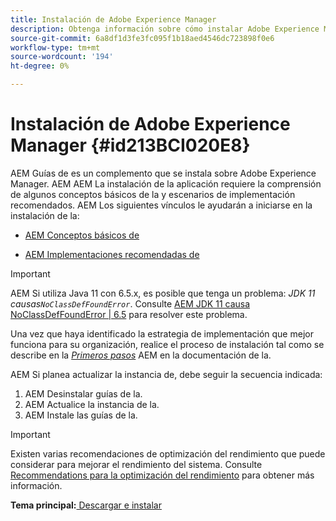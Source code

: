 ```yaml
---
title: Instalación de Adobe Experience Manager
description: Obtenga información sobre cómo instalar Adobe Experience Manager
source-git-commit: 6a8df1d3fe3fc095f1b18aed4546dc723898f0e6
workflow-type: tm+mt
source-wordcount: '194'
ht-degree: 0%

---
```



# Instalación de Adobe Experience Manager {#id213BCI020E8}

AEM Guías de es un complemento que se instala sobre Adobe Experience Manager. AEM AEM La instalación de la aplicación requiere la comprensión de algunos conceptos básicos de la y escenarios de implementación recomendados. AEM Los siguientes vínculos le ayudarán a iniciarse en la instalación de la:

- [AEM Conceptos básicos de](https://helpx.adobe.com/experience-manager/6-5/sites/deploying/using/deploy.html#BasicConcepts)

- [AEM Implementaciones recomendadas de](https://helpx.adobe.com/experience-manager/6-5/sites/deploying/using/recommended-deploys.html)


>[!IMPORTANT]
>
> AEM Si utiliza Java 11 con 6.5.x, es posible que tenga un problema: *JDK 11 causas`NoClassDefFoundError`*. Consulte [AEM JDK 11 causa NoClassDefFoundError \| 6.5](https://helpx.adobe.com/experience-manager/kb/jdk-11-causes-noclassdeffounderror---aem-6-5.html) para resolver este problema.

Una vez que haya identificado la estrategia de implementación que mejor funciona para su organización, realice el proceso de instalación tal como se describe en la *[Primeros pasos](https://helpx.adobe.com/experience-manager/6-5/sites/deploying/using/deploy.html#GettingStarted)* AEM en la documentación de la.

AEM Si planea actualizar la instancia de, debe seguir la secuencia indicada:

1. AEM Desinstalar guías de la.
1. AEM Actualice la instancia de la.
1. AEM Instale las guías de la.

>[!IMPORTANT]
>
> Existen varias recomendaciones de optimización del rendimiento que puede considerar para mejorar el rendimiento del sistema. Consulte [Recommendations para la optimización del rendimiento](download-install-recommend-perf-optimiz.md#) para obtener más información.

**Tema principal:**[ Descargar e instalar](download-install.md)


